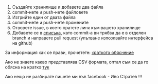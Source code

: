 1. Създайте хранилище и добавете два файла
2. commit-нете и push-нете файловете
3. Изтрийте един от двата файла
4. commit-нете и push-нете промените
5. Отворете issue, в което пратете линк към вашето хранилище
6. Добавете се в [списъка](https://github.com/NoHomey/git-talks/blob/master/info.csv),
като commit-a ви трябва да е в отделен branch и направете pull request (упътване изпозлвайте интерфейса на github)

За информация как се прави, прочетете: [краткото обяснение](https://github.com/NoHomey/git-talks/blob/master/git.md)

Ако не знаете какво представлява CSV формата, оптал съм се да го обясна на кратко [тук](https://github.com/NoHomey/git-talks/blob/master/csv.md)

Ако нещо не разбирате пишете ми във facebook - Иво Стратев !!!
